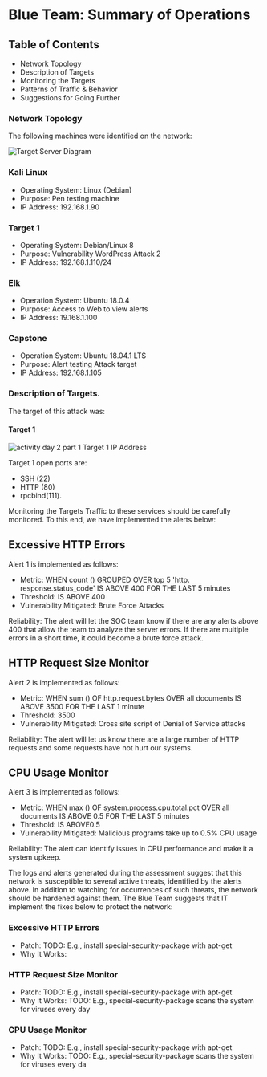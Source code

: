 # Blue Team: Summary of Operations

## Table of Contents

- Network Topology
- Description of Targets
- Monitoring the Targets
- Patterns of Traffic & Behavior
- Suggestions for Going Further
### Network Topology
The following machines were identified on the network:

![Target Server Diagram](https://user-images.githubusercontent.com/88813019/157139657-0a211372-34ac-459a-8236-5a21e8c2702d.png)

### Kali Linux
- Operating System: Linux (Debian)
- Purpose: Pen testing machine
- IP Address: 192.168.1.90

### Target 1
- Operating System: Debian/Linux 8
- Purpose: Vulnerability WordPress Attack 2
- IP Address: 192.168.1.110/24

### Elk
- Operation System: Ubuntu 18.0.4
- Purpose: Access to Web to view alerts
- IP Address: 19.168.1.100

### Capstone
- Operation System: Ubuntu 18.04.1 LTS
- Purpose: Alert testing Attack target
- IP Address: 192.168.1.105

### Description of Targets.
The target of this attack was: 

#### Target 1
![activity day 2  part 1 Target 1 IP Address](https://user-images.githubusercontent.com/88813019/157151854-efcd21a9-ff4b-4a45-a72c-0af818498936.PNG)

Target 1 open ports are:
- SSH (22)
- HTTP (80) 
- rpcbind(111).

Monitoring the Targets
Traffic to these services should be carefully monitored. To this end, we have implemented the alerts below:

## Excessive HTTP Errors
Alert 1 is implemented as follows:

- Metric: WHEN count () GROUPED OVER top 5 'http. response.status_code' IS ABOVE 400 FOR THE LAST 5 minutes
- Threshold: IS ABOVE 400
- Vulnerability Mitigated: Brute Force Attacks

Reliability: The alert will let the SOC team know if there are any alerts above 400 that allow the team to analyze the server errors. If there are multiple errors in a short time, it could become a brute force attack.

## HTTP Request Size Monitor
Alert 2 is implemented as follows:

- Metric: WHEN sum () OF http.request.bytes OVER all documents IS ABOVE 3500 FOR THE LAST 1 minute
- Threshold: 3500
- Vulnerability Mitigated: Cross site script of Denial of Service attacks

Reliability: The alert will let us know there are a large number of HTTP requests and some requests have not hurt our systems.

## CPU Usage Monitor
Alert 3 is implemented as follows:

- Metric: WHEN max () OF system.process.cpu.total.pct OVER all documents IS ABOVE 0.5 FOR THE LAST 5 minutes
- Threshold: IS ABOVE0.5 
- Vulnerability Mitigated: Malicious programs take up to 0.5% CPU usage

Reliability: The alert can identify issues in CPU performance and make it a system upkeep.

The logs and alerts generated during the assessment suggest that this network is susceptible to several active threats, identified by the alerts above. In addition to watching for occurrences of such threats, the network should be hardened against them. The Blue Team suggests that IT implement the fixes below to protect the network:

### Excessive HTTP Errors
- Patch: TODO: E.g., install special-security-package with apt-get
- Why It Works:

### HTTP Request Size Monitor
- Patch: TODO: E.g., install special-security-package with apt-get
- Why It Works: TODO: E.g., special-security-package scans the system for viruses every day

### CPU Usage Monitor
 - Patch: TODO: E.g., install special-security-package with apt-get
 - Why It Works: TODO: E.g., special-security-package scans the system for viruses every da
